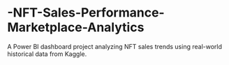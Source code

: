 # -NFT-Sales-Performance-Marketplace-Analytics
A Power BI dashboard project analyzing NFT sales trends using real-world historical data from Kaggle.
